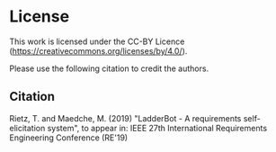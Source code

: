 # License

This work is licensed under the CC-BY Licence (https://creativecommons.org/licenses/by/4.0/).

Please use the following citation to credit the authors.

## Citation

Rietz, T. and Maedche, M. (2019) "LadderBot - A requirements self-elicitation system", to appear in: IEEE 27th International Requirements Engineering Conference (RE'19)

